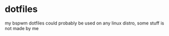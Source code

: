 # dotfiles
my bspwm dotfiles
could probably be used on any linux distro, some stuff is not made by me
